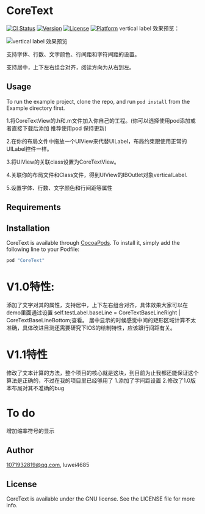 # CoreText

[![CI Status](http://img.shields.io/travis/1071932819@qq.com/CoreText.svg?style=flat)](https://travis-ci.org/1071932819@qq.com/CoreText)
[![Version](https://img.shields.io/cocoapods/v/CoreText.svg?style=flat)](http://cocoapods.org/pods/CoreText)
[![License](https://img.shields.io/cocoapods/l/CoreText.svg?style=flat)](http://cocoapods.org/pods/CoreText)
[![Platform](https://img.shields.io/cocoapods/p/CoreText.svg?style=flat)](http://cocoapods.org/pods/CoreText)
vertical label 效果预览：

![vertical label 效果预览](https://github.com/luwei2012/CoreText/blob/master/releaseV1.1.png)

支持字体、行数、文字颜色、行间距和字符间距的设置。

支持居中，上下左右组合对齐，阅读方向为从右到左。

## Usage

To run the example project, clone the repo, and run `pod install` from the Example directory first.

1.将CoreTextView的.h和.m文件加入你自己的工程。(你可以选择使用pod添加或者直接下载后添加 推荐使用pod 保持更新)

2.在你的布局文件中拖放一个UIView来代替UILabel，布局约束跟使用正常的UILabel控件一样。

3.将UIView的关联class设置为CoreTextView。

4.关联你的布局文件和Class文件，得到UIView的IBOutlet对象verticalLabel.

5.设置字体、行数、文字颜色和行间距等属性

## Requirements

## Installation

CoreText is available through [CocoaPods](http://cocoapods.org). To install
it, simply add the following line to your Podfile:

```ruby
pod "CoreText"
```
# V1.0特性:

添加了文字对其的属性，支持居中，上下左右组合对齐，具体效果大家可以在demo里面通过设置
self.testLabel.baseLine = CoreTextBaseLineRight | CoreTextBaseLineBottom;查看。
居中显示的时候感觉中间的矩形区域计算不太准确，具体改进目测还需要研究下IOS的绘制特性，应该跟行间距有关。

# V1.1特性
修改了文本计算的方法，整个项目的核心就是这块，到目前为止我都还能保证这个算法是正确的，不过在我的项目里已经够用了
1.添加了字间距设置
2.修改了1.0版本布局对其不准确的bug

# To do
增加缩率符号的显示

## Author

1071932819@qq.com, luwei4685

## License

CoreText is available under the GNU license. See the LICENSE file for more info.
